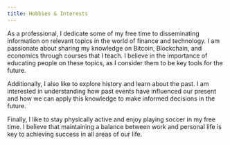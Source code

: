 ```yaml
---
title: Hobbies & Interests
---
```


As a professional, I dedicate some of my free time to disseminating information on relevant topics in the world of finance and technology. I am passionate about sharing my knowledge on Bitcoin, Blockchain, and economics through courses that I teach. I believe in the importance of educating people on these topics, as I consider them to be key tools for the future.

Additionally, I also like to explore history and learn about the past. I am interested in understanding how past events have influenced our present and how we can apply this knowledge to make informed decisions in the future.

Finally, I like to stay physically active and enjoy playing soccer in my free time. I believe that maintaining a balance between work and personal life is key to achieving success in all areas of our life.
